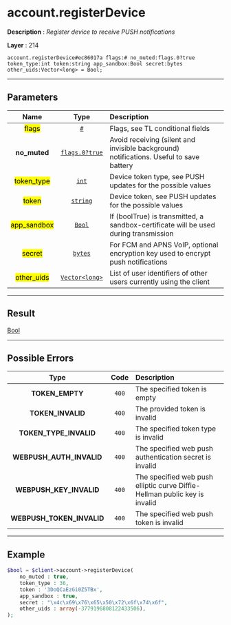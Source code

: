# account.registerDevice

**Description** : *Register device to receive PUSH notifications*

**Layer** : 214

```tl
account.registerDevice#ec86017a flags:# no_muted:flags.0?true token_type:int token:string app_sandbox:Bool secret:bytes other_uids:Vector<long> = Bool;
```

---

## Parameters

| Name | Type | Description |
| :---: | :---: | :--- |
| <mark>flags</mark> | [`#`](type/#) | Flags, see TL conditional fields |
| **no_muted** | [`flags.0?true`](type/true) | Avoid receiving (silent and invisible background) notifications. Useful to save battery |
| <mark>token_type</mark> | [`int`](type/int) | Device token type, see PUSH updates for the possible values |
| <mark>token</mark> | [`string`](type/string) | Device token, see PUSH updates for the possible values |
| <mark>app_sandbox</mark> | [`Bool`](type/Bool) | If (boolTrue) is transmitted, a sandbox-certificate will be used during transmission |
| <mark>secret</mark> | [`bytes`](type/bytes) | For FCM and APNS VoIP, optional encryption key used to encrypt push notifications |
| <mark>other_uids</mark> | [`Vector<long>`](type/long) | List of user identifiers of other users currently using the client |

---

## Result

[Bool](type/Bool)

---

## Possible Errors

| Type | Code | Description |
| :---: | :---: | :--- |
| **TOKEN_EMPTY** | `400` | The specified token is empty |
| **TOKEN_INVALID** | `400` | The provided token is invalid |
| **TOKEN_TYPE_INVALID** | `400` | The specified token type is invalid |
| **WEBPUSH_AUTH_INVALID** | `400` | The specified web push authentication secret is invalid |
| **WEBPUSH_KEY_INVALID** | `400` | The specified web push elliptic curve Diffie-Hellman public key is invalid |
| **WEBPUSH_TOKEN_INVALID** | `400` | The specified web push token is invalid |

---

## Example

```php
$bool = $client->account->registerDevice(
	no_muted : true,
	token_type : 36,
	token : '3DoQCaEzGi0Z5TBx',
	app_sandbox : true,
	secret : "\x4c\x69\x76\x65\x50\x72\x6f\x74\x6f",
	other_uids : array(-3779196808122433506),
);
```